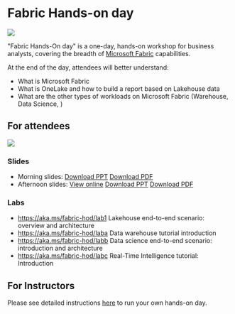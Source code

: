 # Fabric Hands-on day

![](./assets/fabric-handson-day.png)

"Fabric Hands-On day" is a one-day, hands-on workshop for business analysts, covering the breadth of [Microsoft Fabric](https://www.microsoft.com/microsoft-fabric) capabilities.

At the end of the day, attendees will better understand:

- What is Microsoft Fabric
- What is OneLake and how to build a report based on Lakehouse data
- What are the other types of workloads on Microsoft Fabric (Warehouse, Data Science, )

## For attendees

![](./assets/fabric-handson-day-agenda.png)


### Slides

- Morning slides: [Download PPT](./slides/fabric-handson-day-morning-keynote.pptx) [Download PDF](./slides/fabric-handson-day-morning-keynote.pdf)
- Afternoon slides: [View online](https://view.officeapps.live.com/op/view.aspx?src=https://github.com/cmaneu/Fabric-Readiness/raw/fabric-readiness-hands-on-day/readiness-hands-on-day/slides/fabric-handson-day-afternoon-keynote.pptx) [Download PPT](./slides/fabric-handson-day-afternoon-keynote.pptx) [Download PDF](./slides/fabric-handson-day-afternoon-keynote.pdf)

### Labs

- https://aka.ms/fabric-hod/lab1 Lakehouse end-to-end scenario: overview and architecture
- https://aka.ms/fabric-hod/laba Data warehouse tutorial introduction
- https://aka.ms/fabric-hod/labb Data science end-to-end scenario: introduction and architecture
- https://aka.ms/fabric-hod/labc Real-Time Intelligence tutorial: Introduction

## For Instructors

Please see detailed instructions [here](./readme-instructor.md) to run your own hands-on day.
